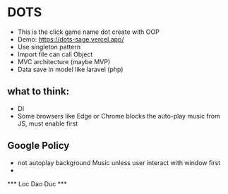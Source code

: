 # DOTS
- This is the click game name dot create with OOP
- Demo: https://dots-sage.vercel.app/
- Use singleton pattern
- Import file can call Object
- MVC architecture (maybe MVP)
- Data save in model like laravel (php)



## what to think:
- DI
- Some browsers like Edge or Chrome blocks the auto-play music from JS, must enable first

## Google Policy
- not autoplay background Music unless user interact with window first
- 

*** Loc Dao Duc ***
